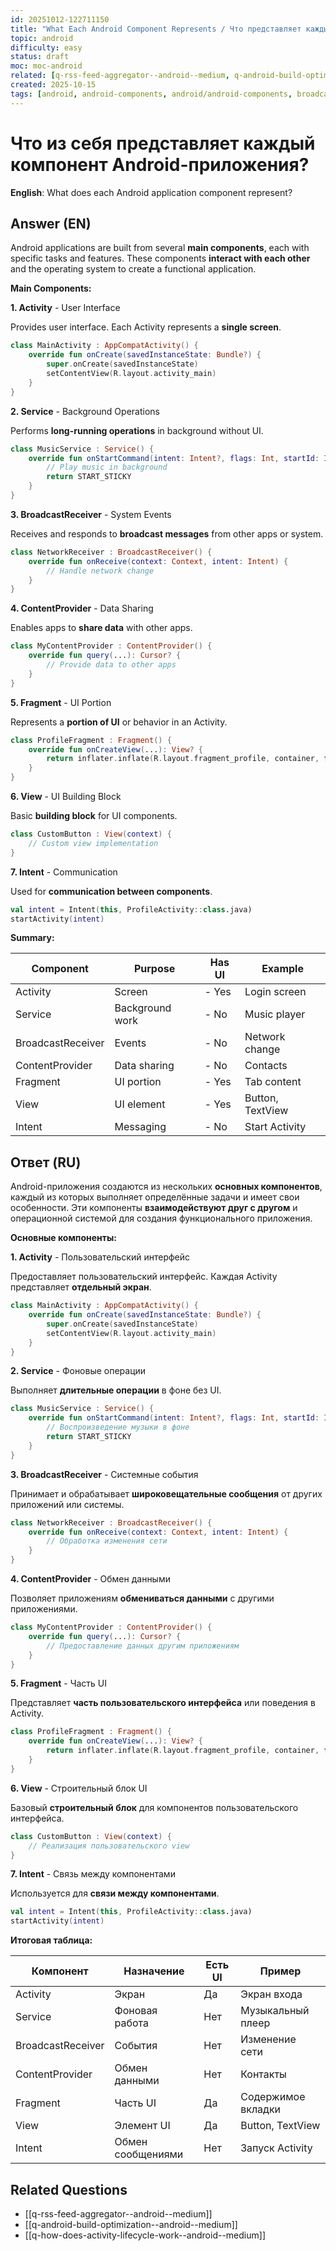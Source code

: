 ```yaml
---
id: 20251012-122711150
title: "What Each Android Component Represents / Что представляет каждый компонент Android"
topic: android
difficulty: easy
status: draft
moc: moc-android
related: [q-rss-feed-aggregator--android--medium, q-android-build-optimization--android--medium, q-how-does-activity-lifecycle-work--android--medium]
created: 2025-10-15
tags: [android, android-components, android/android-components, broadcast-receiver, components, content-provider, fragment, intent, service, view, difficulty/easy]
---
```


# Что из себя представляет каждый компонент Android-приложения?

**English**: What does each Android application component represent?

## Answer (EN)
Android applications are built from several **main components**, each with specific tasks and features. These components **interact with each other** and the operating system to create a functional application.

**Main Components:**

**1. Activity** - User Interface

Provides user interface. Each Activity represents a **single screen**.

```kotlin
class MainActivity : AppCompatActivity() {
    override fun onCreate(savedInstanceState: Bundle?) {
        super.onCreate(savedInstanceState)
        setContentView(R.layout.activity_main)
    }
}
```

**2. Service** - Background Operations

Performs **long-running operations** in background without UI.

```kotlin
class MusicService : Service() {
    override fun onStartCommand(intent: Intent?, flags: Int, startId: Int): Int {
        // Play music in background
        return START_STICKY
    }
}
```

**3. BroadcastReceiver** - System Events

Receives and responds to **broadcast messages** from other apps or system.

```kotlin
class NetworkReceiver : BroadcastReceiver() {
    override fun onReceive(context: Context, intent: Intent) {
        // Handle network change
    }
}
```

**4. ContentProvider** - Data Sharing

Enables apps to **share data** with other apps.

```kotlin
class MyContentProvider : ContentProvider() {
    override fun query(...): Cursor? {
        // Provide data to other apps
    }
}
```

**5. Fragment** - UI Portion

Represents a **portion of UI** or behavior in an Activity.

```kotlin
class ProfileFragment : Fragment() {
    override fun onCreateView(...): View? {
        return inflater.inflate(R.layout.fragment_profile, container, false)
    }
}
```

**6. View** - UI Building Block

Basic **building block** for UI components.

```kotlin
class CustomButton : View(context) {
    // Custom view implementation
}
```

**7. Intent** - Communication

Used for **communication between components**.

```kotlin
val intent = Intent(this, ProfileActivity::class.java)
startActivity(intent)
```

**Summary:**

| Component | Purpose | Has UI | Example |
|-----------|---------|--------|---------|
| Activity | Screen | - Yes | Login screen |
| Service | Background work | - No | Music player |
| BroadcastReceiver | Events | - No | Network change |
| ContentProvider | Data sharing | - No | Contacts |
| Fragment | UI portion | - Yes | Tab content |
| View | UI element | - Yes | Button, TextView |
| Intent | Messaging | - No | Start Activity |

## Ответ (RU)

Android-приложения создаются из нескольких **основных компонентов**, каждый из которых выполняет определённые задачи и имеет свои особенности. Эти компоненты **взаимодействуют друг с другом** и операционной системой для создания функционального приложения.

**Основные компоненты:**

**1. Activity** - Пользовательский интерфейс

Предоставляет пользовательский интерфейс. Каждая Activity представляет **отдельный экран**.

```kotlin
class MainActivity : AppCompatActivity() {
    override fun onCreate(savedInstanceState: Bundle?) {
        super.onCreate(savedInstanceState)
        setContentView(R.layout.activity_main)
    }
}
```

**2. Service** - Фоновые операции

Выполняет **длительные операции** в фоне без UI.

```kotlin
class MusicService : Service() {
    override fun onStartCommand(intent: Intent?, flags: Int, startId: Int): Int {
        // Воспроизведение музыки в фоне
        return START_STICKY
    }
}
```

**3. BroadcastReceiver** - Системные события

Принимает и обрабатывает **широковещательные сообщения** от других приложений или системы.

```kotlin
class NetworkReceiver : BroadcastReceiver() {
    override fun onReceive(context: Context, intent: Intent) {
        // Обработка изменения сети
    }
}
```

**4. ContentProvider** - Обмен данными

Позволяет приложениям **обмениваться данными** с другими приложениями.

```kotlin
class MyContentProvider : ContentProvider() {
    override fun query(...): Cursor? {
        // Предоставление данных другим приложениям
    }
}
```

**5. Fragment** - Часть UI

Представляет **часть пользовательского интерфейса** или поведения в Activity.

```kotlin
class ProfileFragment : Fragment() {
    override fun onCreateView(...): View? {
        return inflater.inflate(R.layout.fragment_profile, container, false)
    }
}
```

**6. View** - Строительный блок UI

Базовый **строительный блок** для компонентов пользовательского интерфейса.

```kotlin
class CustomButton : View(context) {
    // Реализация пользовательского view
}
```

**7. Intent** - Связь между компонентами

Используется для **связи между компонентами**.

```kotlin
val intent = Intent(this, ProfileActivity::class.java)
startActivity(intent)
```

**Итоговая таблица:**

| Компонент | Назначение | Есть UI | Пример |
|-----------|------------|---------|--------|
| Activity | Экран | Да | Экран входа |
| Service | Фоновая работа | Нет | Музыкальный плеер |
| BroadcastReceiver | События | Нет | Изменение сети |
| ContentProvider | Обмен данными | Нет | Контакты |
| Fragment | Часть UI | Да | Содержимое вкладки |
| View | Элемент UI | Да | Button, TextView |
| Intent | Обмен сообщениями | Нет | Запуск Activity |

## Related Questions

- [[q-rss-feed-aggregator--android--medium]]
- [[q-android-build-optimization--android--medium]]
- [[q-how-does-activity-lifecycle-work--android--medium]]
